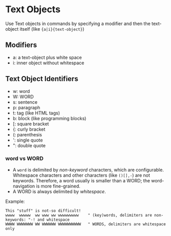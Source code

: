 # Text Objects

Use Text objects in commands by specifying a modifier and then the text-object itself (like `{a|i}{text-object}`)

## Modifiers

- a: a text-object plus white space
- i: inner object without whitespace

## Text Object Identifiers

- w: word
- W: WORD
- s: sentence
- p: paragraph
- t: tag (like HTML tags)
- b: block (like programming blocks)
- [: square bracket
- {: curly bracket
- (: parenthesis
- ': single quote
- ": double quote

### word vs WORD

- A `word` is delimited by _non-keyword_ characters, which are configurable. Whitespace characters
  and other characters (like `()[],-`) are not keywords. Therefore, a word
  usually is smaller than a WORD; the word-navigation is more fine-grained.
- A WORD is always delimited by _whitespace_.

Example:

```text
This "stuff" is not-so difficult!
wwww  wwwww  ww www ww wwwwwwwww    " (key)words, delimiters are non-keywords: "-! and whitespace
WWWW WWWWWWW WW WWWWWW WWWWWWWWWW   " WORDS, delimiters are whitespace only
```

